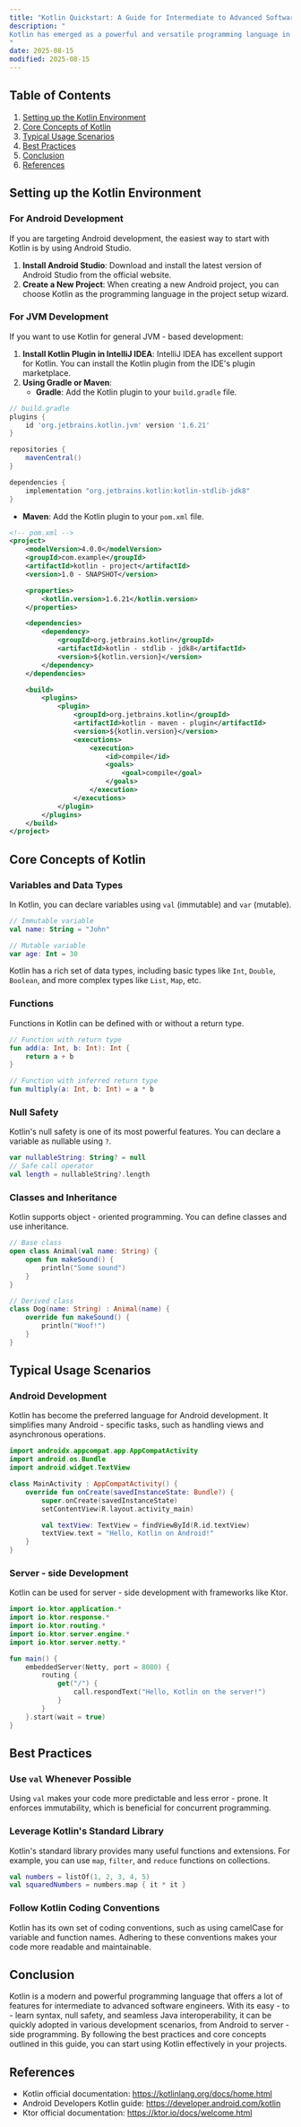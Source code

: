 ```yaml
---
title: "Kotlin Quickstart: A Guide for Intermediate to Advanced Software Engineers"
description: "
Kotlin has emerged as a powerful and versatile programming language in the software development landscape. Developed by JetBrains, it offers seamless interoperability with Java, which makes it an ideal choice for Android development, server - side programming, and more. This blog post aims to provide a quickstart guide for intermediate to advanced software engineers, covering core concepts, typical usage scenarios, and best practices.
"
date: 2025-08-15
modified: 2025-08-15
---
```


## Table of Contents
1. [Setting up the Kotlin Environment](#setting-up-the-kotlin-environment)
2. [Core Concepts of Kotlin](#core-concepts-of-kotlin)
3. [Typical Usage Scenarios](#typical-usage-scenarios)
4. [Best Practices](#best-practices)
5. [Conclusion](#conclusion)
6. [References](#references)

## Setting up the Kotlin Environment

### For Android Development
If you are targeting Android development, the easiest way to start with Kotlin is by using Android Studio.
1. **Install Android Studio**: Download and install the latest version of Android Studio from the official website.
2. **Create a New Project**: When creating a new Android project, you can choose Kotlin as the programming language in the project setup wizard.

### For JVM Development
If you want to use Kotlin for general JVM - based development:
1. **Install Kotlin Plugin in IntelliJ IDEA**: IntelliJ IDEA has excellent support for Kotlin. You can install the Kotlin plugin from the IDE's plugin marketplace.
2. **Using Gradle or Maven**:
   - **Gradle**: Add the Kotlin plugin to your `build.gradle` file.
```groovy
// build.gradle
plugins {
    id 'org.jetbrains.kotlin.jvm' version '1.6.21'
}

repositories {
    mavenCentral()
}

dependencies {
    implementation "org.jetbrains.kotlin:kotlin-stdlib-jdk8"
}
```
   - **Maven**: Add the Kotlin plugin to your `pom.xml` file.
```xml
<!-- pom.xml -->
<project>
    <modelVersion>4.0.0</modelVersion>
    <groupId>com.example</groupId>
    <artifactId>kotlin - project</artifactId>
    <version>1.0 - SNAPSHOT</version>

    <properties>
        <kotlin.version>1.6.21</kotlin.version>
    </properties>

    <dependencies>
        <dependency>
            <groupId>org.jetbrains.kotlin</groupId>
            <artifactId>kotlin - stdlib - jdk8</artifactId>
            <version>${kotlin.version}</version>
        </dependency>
    </dependencies>

    <build>
        <plugins>
            <plugin>
                <groupId>org.jetbrains.kotlin</groupId>
                <artifactId>kotlin - maven - plugin</artifactId>
                <version>${kotlin.version}</version>
                <executions>
                    <execution>
                        <id>compile</id>
                        <goals>
                            <goal>compile</goal>
                        </goals>
                    </execution>
                </executions>
            </plugin>
        </plugins>
    </build>
</project>
```

## Core Concepts of Kotlin

### Variables and Data Types
In Kotlin, you can declare variables using `val` (immutable) and `var` (mutable).
```kotlin
// Immutable variable
val name: String = "John"

// Mutable variable
var age: Int = 30
```
Kotlin has a rich set of data types, including basic types like `Int`, `Double`, `Boolean`, and more complex types like `List`, `Map`, etc.

### Functions
Functions in Kotlin can be defined with or without a return type.
```kotlin
// Function with return type
fun add(a: Int, b: Int): Int {
    return a + b
}

// Function with inferred return type
fun multiply(a: Int, b: Int) = a * b
```

### Null Safety
Kotlin's null safety is one of its most powerful features. You can declare a variable as nullable using `?`.
```kotlin
var nullableString: String? = null
// Safe call operator
val length = nullableString?.length
```

### Classes and Inheritance
Kotlin supports object - oriented programming. You can define classes and use inheritance.
```kotlin
// Base class
open class Animal(val name: String) {
    open fun makeSound() {
        println("Some sound")
    }
}

// Derived class
class Dog(name: String) : Animal(name) {
    override fun makeSound() {
        println("Woof!")
    }
}
```

## Typical Usage Scenarios

### Android Development
Kotlin has become the preferred language for Android development. It simplifies many Android - specific tasks, such as handling views and asynchronous operations.
```kotlin
import androidx.appcompat.app.AppCompatActivity
import android.os.Bundle
import android.widget.TextView

class MainActivity : AppCompatActivity() {
    override fun onCreate(savedInstanceState: Bundle?) {
        super.onCreate(savedInstanceState)
        setContentView(R.layout.activity_main)

        val textView: TextView = findViewById(R.id.textView)
        textView.text = "Hello, Kotlin on Android!"
    }
}
```

### Server - side Development
Kotlin can be used for server - side development with frameworks like Ktor.
```kotlin
import io.ktor.application.*
import io.ktor.response.*
import io.ktor.routing.*
import io.ktor.server.engine.*
import io.ktor.server.netty.*

fun main() {
    embeddedServer(Netty, port = 8080) {
        routing {
            get("/") {
                call.respondText("Hello, Kotlin on the server!")
            }
        }
    }.start(wait = true)
}
```

## Best Practices

### Use `val` Whenever Possible
Using `val` makes your code more predictable and less error - prone. It enforces immutability, which is beneficial for concurrent programming.

### Leverage Kotlin's Standard Library
Kotlin's standard library provides many useful functions and extensions. For example, you can use `map`, `filter`, and `reduce` functions on collections.
```kotlin
val numbers = listOf(1, 2, 3, 4, 5)
val squaredNumbers = numbers.map { it * it }
```

### Follow Kotlin Coding Conventions
Kotlin has its own set of coding conventions, such as using camelCase for variable and function names. Adhering to these conventions makes your code more readable and maintainable.

## Conclusion
Kotlin is a modern and powerful programming language that offers a lot of features for intermediate to advanced software engineers. With its easy - to - learn syntax, null safety, and seamless Java interoperability, it can be quickly adopted in various development scenarios, from Android to server - side programming. By following the best practices and core concepts outlined in this guide, you can start using Kotlin effectively in your projects.

## References
- Kotlin official documentation: https://kotlinlang.org/docs/home.html
- Android Developers Kotlin guide: https://developer.android.com/kotlin
- Ktor official documentation: https://ktor.io/docs/welcome.html